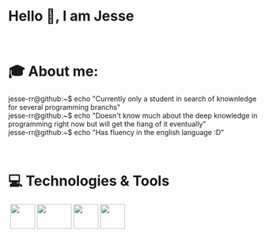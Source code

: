 # Hello 👋, I am Jesse

️
# 🎓 About me:

jesse-rr@github:~$ echo "Currently only a student in search of knownledge for several programming branchs"  
jesse-rr@github:~$ echo "Doesn't know much about the deep knowledge in programming right now but will get the hang of it eventually"  
jesse-rr@github:~$ echo "Has fluency in the english language :D"  




️️
# 💻 Technologies & Tools
️
<img src="https://github.com/jesse-rr/jesse-rr/assets/162192002/cda97f5e-856d-4d43-89cc-17db1f226af6" width="50" height="50" />        <img src="https://github.com/jesse-rr/jesse-rr/assets/162192002/58914d32-43ea-44af-9206-85be034712bd" width="70" height="50" />        <img src="https://github.com/jesse-rr/jesse-rr/assets/162192002/7015648b-8af8-4309-bb0f-d078cfe10081" width="50" height="50" />        <img src="https://github.com/jesse-rr/jesse-rr/assets/162192002/9e15492f-b6c0-46c8-8064-a59e57622476" width="50" height="50" />        
